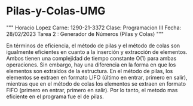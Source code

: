 # Pilas-y-Colas-UMG

"""
Horacio Lopez 
Carne: 1290-21-3372
Clase: Programacion III
Fecha: 28/02/2023
Tarea 2 : Generador de Números (Pilas y Colas)
"""

En términos de eficiencia, el método de pilas y el método de colas son igualmente eficientes en cuanto a la inserción y extracción de elementos. Ambos tienen una complejidad de tiempo constante O(1) para ambas operaciones. Sin embargo, hay una diferencia en la forma en que los elementos son extraídos de la estructura. En el método de pilas, los elementos se extraen en formato LIFO (último en entrar, primero en salir), mientras que en el método de colas los elementos se extraen en formato FIFO (primero en entrar, primero en salir). Por lo tanto, el metodo mas eficiente en el programa fue el de pilas.
